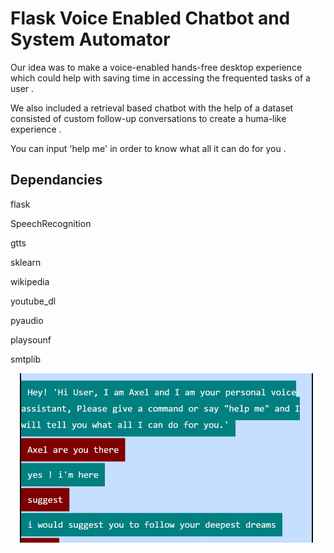 # Flask Voice Enabled Chatbot and System Automator 
 Our idea was to make a voice-enabled hands-free desktop experience which could help with saving time in accessing the frequented tasks of a user .

We also included a retrieval based chatbot with the help of a dataset consisted of custom follow-up conversations to create a huma-like experience .

You can input 'help me' in order to know what all it can do for you . 

## Dependancies

flask

SpeechRecognition

gtts

sklearn

wikipedia

youtube_dl

pyaudio

playsounf

smtplib

![alt text](https://github.com/NamanChandra1/Interactive-Chatbot-cum-Assistant-Axel/blob/main/Example.jpeg)
